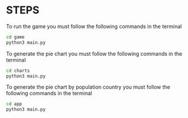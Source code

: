 # STEPS

To run the game you must follow the following commands in the terminal

```sh
cd game
python3 main.py
```

To generate the pie chart you must follow the following commands in the terminal

```sh
cd charts
python3 main.py
```

To generate the pie chart by population country you must follow the following commands in the terminal

```sh
cd app
python3 main.py
```
